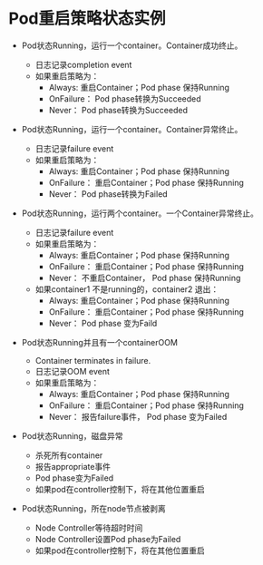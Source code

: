 # Pod重启策略状态实例

- Pod状态Running，运行一个container。Container成功终止。
    - 日志记录completion event
    - 如果重启策略为：
        - Always: 重启Container；Pod phase 保持Running
        - OnFailure： Pod phase转换为Succeeded
        - Never： Pod phase转换为Succeeded

- Pod状态Running，运行一个container。Container异常终止。
    - 日志记录failure event
    - 如果重启策略为：
        - Always: 重启Container；Pod phase 保持Running
        - OnFailure： 重启Container；Pod phase 保持Running
        - Never： Pod phase转换为Failed

- Pod状态Running，运行两个container。一个Container异常终止。
    - 日志记录failure event
    - 如果重启策略为：
        - Always: 重启Container；Pod phase 保持Running
        - OnFailure： 重启Container；Pod phase 保持Running
        - Never： 不重启Container， Pod phase 保持Running
    - 如果container1 不是running的，container2 退出：
        - Always: 重启Container；Pod phase 保持Running
        - OnFailure： 重启Container；Pod phase 保持Running
        - Never： Pod phase 变为Faild

- Pod状态Running并且有一个containerOOM
    - Container terminates in failure.
    - 日志记录OOM event
    - 如果重启策略为：
        - Always: 重启Container；Pod phase 保持Running
        - OnFailure： 重启Container；Pod phase 保持Running
        - Never： 报告failure事件， Pod phase 变为Failed

- Pod状态Running，磁盘异常
    - 杀死所有container
    - 报告appropriate事件
    - Pod phase变为Failed
    - 如果pod在controller控制下，将在其他位置重启

- Pod状态Running，所在node节点被剥离
    - Node Controller等待超时时间
    - Node Controller设置Pod phase为Failed
    - 如果pod在controller控制下，将在其他位置重启
